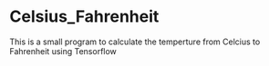 # Celsius_Fahrenheit
This is a small program to calculate the temperture from Celcius to Fahrenheit using Tensorflow
